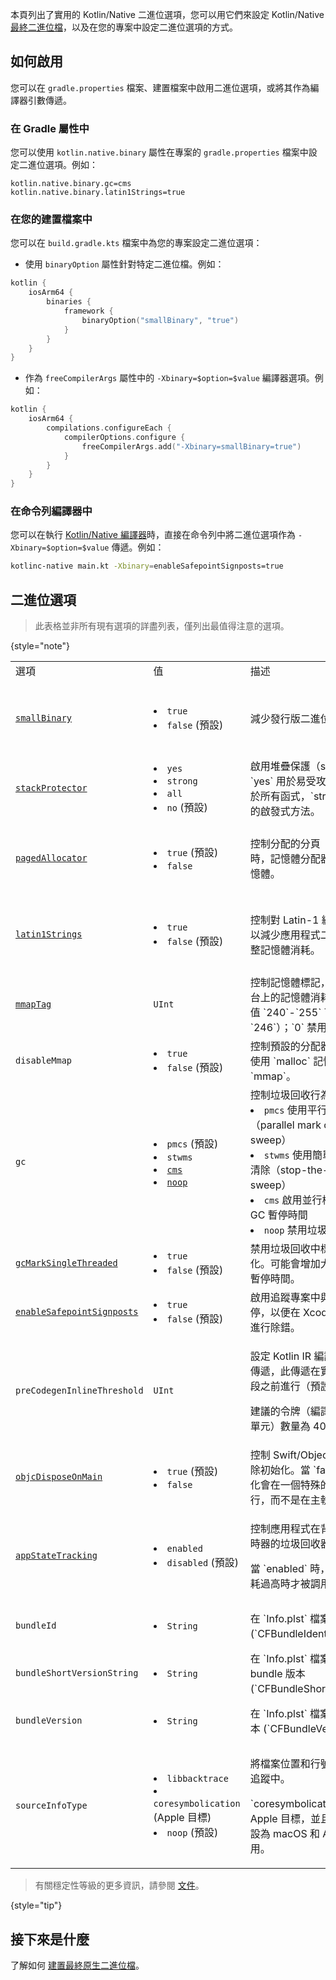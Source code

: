[//]: # (title: Kotlin/Native 二進位選項)

本頁列出了實用的 Kotlin/Native 二進位選項，您可以用它們來設定 Kotlin/Native [最終二進位檔](https://www.jetbrains.com/help/kotlin-multiplatform-dev/multiplatform-build-native-binaries.html)，以及在您的專案中設定二進位選項的方式。

## 如何啟用

您可以在 `gradle.properties` 檔案、建置檔案中啟用二進位選項，或將其作為編譯器引數傳遞。

### 在 Gradle 屬性中

您可以使用 `kotlin.native.binary` 屬性在專案的 `gradle.properties` 檔案中設定二進位選項。例如：

```none
kotlin.native.binary.gc=cms
kotlin.native.binary.latin1Strings=true
```

### 在您的建置檔案中

您可以在 `build.gradle.kts` 檔案中為您的專案設定二進位選項：

*   使用 `binaryOption` 屬性針對特定二進位檔。例如：

  ```kotlin
  kotlin {
      iosArm64 {
          binaries {
              framework {
                  binaryOption("smallBinary", "true")
              }
          }
      }
  }
  ```

*   作為 `freeCompilerArgs` 屬性中的 `-Xbinary=$option=$value` 編譯器選項。例如：

  ```kotlin
  kotlin {
      iosArm64 {
          compilations.configureEach {
              compilerOptions.configure {
                  freeCompilerArgs.add("-Xbinary=smallBinary=true")
              }
          }
      }
  }
  ```

### 在命令列編譯器中

您可以在執行 [Kotlin/Native 編譯器](native-get-started.md#using-the-command-line-compiler)時，直接在命令列中將二進位選項作為 `-Xbinary=$option=$value` 傳遞。例如：

```bash
kotlinc-native main.kt -Xbinary=enableSafepointSignposts=true
```

## 二進位選項

> 此表格並非所有現有選項的詳盡列表，僅列出最值得注意的選項。
>
{style="note"}

<table column-width="fixed">
    <tr>
        <td width="240">選項</td>
        <td width="170">值</td>
        <td>描述</td>
        <td width="110">狀態</td>
    </tr>
    <tr>
        <td><a href="whatsnew2220.md#smaller-binary-size-for-release-binaries"><code>smallBinary</code></a></td>
        <td>
            <list>
                <li><code>true</code></li>
                <li><code>false</code> (預設)</li>
            </list>
        </td>
        <td>減少發行版二進位檔的大小。</td>
        <td>從 2.2.20 起為實驗性功能</td>
    </tr>
    <tr>
        <td><a href="whatsnew2220.md#support-for-stack-canaries-in-binaries"><code>stackProtector</code></a></td>
        <td>
            <list>
                <li><code>yes</code></li>
                <li><code>strong</code></li>
                <li><code>all</code></li>
                <li><code>no</code> (預設)</li>
            </list>
        </td>
        <td>啟用堆疊保護（stack canaries）：`yes` 用於易受攻擊的函式，`all` 用於所有函式，`strong` 則使用更強的啟發式方法。</td>
        <td>從 2.2.20 起可用</td>
    </tr>
    <tr>
        <td><a href="native-memory-manager.md#disable-allocator-paging"><code>pagedAllocator</code></a></td>
        <td>
            <list>
                <li><code>true</code> (預設)</li>
                <li><code>false</code></li>
            </list>
        </td>
        <td>控制分配的分頁（緩衝）。當 `false` 時，記憶體分配器會按物件保留記憶體。</td>
        <td>從 2.2.0 起為實驗性功能</td>
    </tr>
    <tr>
        <td><a href="native-memory-manager.md#enable-support-for-latin-1-strings"><code>latin1Strings</code></a></td>
        <td>
            <list>
                <li><code>true</code></li>
                <li><code>false</code> (預設)</li>
            </list>
        </td>
        <td>控制對 Latin-1 編碼字串的支援，以減少應用程式二進位檔大小並調整記憶體消耗。</td>
        <td>從 2.2.0 起為實驗性功能</td>
    </tr>
    <tr>
        <td><a href="native-memory-manager.md#track-memory-consumption-on-apple-platforms"><code>mmapTag</code></a></td>
        <td><code>UInt</code></td>
        <td>控制記憶體標記，這對於 Apple 平台上的記憶體消耗追蹤是必需的。值 `240`-`255` 可用（預設為 `246`）；`0` 禁用標記。</td>
        <td>從 2.2.0 起可用</td>
    </tr>
    <tr>
        <td><code>disableMmap</code></td>
        <td>
            <list>
                <li><code>true</code></li>
                <li><code>false</code> (預設)</li>
            </list>
        </td>
        <td>控制預設的分配器。當 `true` 時，使用 `malloc` 記憶體分配器而不是 `mmap`。</td>
        <td>從 2.2.0 起可用</td>
    </tr>
    <tr>
        <td><code>gc</code></td>
        <td>
            <list>
                <li><code>pmcs</code> (預設)</li>
                <li><code>stwms</code></li>
                <li><a href="native-memory-manager.md#optimize-gc-performance"><code>cms</code></a></li>
                <li><a href="native-memory-manager.md#disable-garbage-collection"><code>noop</code></a></li>
            </list>
        </td>
        <td>控制垃圾回收行為：
            <list>
                <li><code>pmcs</code> 使用平行標記並行清除（parallel mark concurrent sweep）</li>
                <li><code>stwms</code> 使用簡單的停頓世界標記清除（stop-the-world mark and sweep）</li>
                <li><code>cms</code> 啟用並行標記，有助於減少 GC 暫停時間</li>
                <li><code>noop</code> 禁用垃圾回收</li>
            </list>
        </td>
        <td><code>cms</code> 從 2.0.20 起為實驗性功能</td>
    </tr>
    <tr>
        <td><a href="native-memory-manager.md#garbage-collector"><code>gcMarkSingleThreaded</code></a></td>
        <td>
            <list>
                <li><code>true</code></li>
                <li><code>false</code> (預設)</li>
            </list>
        </td>
        <td>禁用垃圾回收中標記階段的平行化。可能會增加大型堆積上的 GC 暫停時間。</td>
        <td>從 1.7.20 起可用</td>
    </tr>
    <tr>
        <td><a href="native-memory-manager.md#monitor-gc-performance"><code>enableSafepointSignposts</code></a></td>
        <td>
            <list>
                <li><code>true</code></li>
                <li><code>false</code> (預設)</li>
            </list>
        </td>
        <td>啟用追蹤專案中與 GC 相關的暫停，以便在 Xcode Instruments 中進行除錯。</td>
        <td>從 2.0.20 起可用</td>
    </tr>
    <tr>
        <td><code>preCodegenInlineThreshold</code></td>
        <td><code>UInt</code></td>
        <td>
            <p>設定 Kotlin IR 編譯器中的內嵌優化傳遞，此傳遞在實際程式碼生成階段之前進行（預設為禁用）。</p> 
            <p>建議的令牌（編譯器解析的程式碼單元）數量為 40。</p>
        </td>
        <td>從 2.1.20 起為實驗性功能</td>
    </tr>
    <tr>
        <td><a href="native-arc-integration.md#deinitializers"><code>objcDisposeOnMain</code></a></td>
        <td>
            <list>
                <li><code>true</code> (預設)</li>
                <li><code>false</code></li>
            </list>
        </td>
        <td>控制 Swift/Objective-C 物件的解除初始化。當 `false` 時，解除初始化會在一個特殊的 GC 執行緒上進行，而不是在主執行緒上。</td>
        <td>從 1.9.0 起可用</td>
    </tr>
    <tr>
        <td><a href="native-arc-integration.md#support-for-background-state-and-app-extensions"><code>appStateTracking</code></a></td>
        <td>
            <list>
                <li><code>enabled</code></li>
                <li><code>disabled</code> (預設)</li>
            </list>
        </td>
        <td>
            <p>控制應用程式在背景執行時基於計時器的垃圾回收器調用。</p>
            <p>當 `enabled` 時，GC 僅在記憶體消耗過高時才被調用。</p>
       </td>
        <td>從 1.7.20 起為實驗性功能</td>
    </tr>
    <tr>
        <td><code>bundleId</code></td>
        <td>
            <list>
                <li><code>String</code></li>
            </list>
        </td>
        <td>在 `Info.plst` 檔案中設定 bundle ID (`CFBundleIdentifier`)。</td>
        <td>從 1.7.20 起可用</td>
    </tr>
    <tr>
        <td><code>bundleShortVersionString</code></td>
        <td>
            <list>
                <li><code>String</code></li>
            </list>
        </td>
        <td>在 `Info.plst` 檔案中設定簡短 bundle 版本 (`CFBundleShortVersionString`)。</td>
        <td>從 1.7.20 起可用</td>
    </tr>
    <tr>
        <td><code>bundleVersion</code></td>
        <td>
            <list>
                <li><code>String</code></li>
            </list>
        </td>
        <td>在 `Info.plst` 檔案中設定 bundle 版本 (`CFBundleVersion`)。</td>
        <td>從 1.7.20 起可用</td>
    </tr>
    <tr>
        <td><code>sourceInfoType</code></td>
        <td>
            <list>
                <li><code>libbacktrace</code></li>
                <li><code>coresymbolication</code> (Apple 目標)</li>
                <li><code>noop</code> (預設)</li>
            </list>
        </td>
        <td>
            <p>將檔案位置和行號添加到例外堆疊追蹤中。</p>
            <p>`coresymbolication` 僅適用於 Apple 目標，並且在偵錯模式下預設為 macOS 和 Apple 模擬器啟用。</p>
        </td>
        <td>從 1.6.20 起為實驗性功能</td>
    </tr>
    <!-- <tr>
        <td><code>objcExportReportNameCollisions</code></td>
        <td>
            <list>
                <li><code>true</code></li>
                <li><code>false</code> (default)</li>
            </list>
        </td>
        <td>When <code>enabled</code>, reports warnings in case name collisions occur during Objective-C export.</td>
        <td></td>
    </tr>
    <tr>
        <td><code>objcExportErrorOnNameCollisions</code></td>
        <td>
            <list>
                <li><code>true</code></li>
                <li><code>false</code> (default)</li>
            </list>
        </td>
        <td>When <code>true</code>, issues errors in case name collisions occur during Objective-C export.</td>
        <td></td>
    </tr>
    <tr>
        <td><code>debugCompilationDir</code></td>
        <td><code>String</code></td>
        <td>Specifies the directory path to use for debug information in the compiled binary.</td>
        <td></td>
    </tr>
    <tr>
        <td><code>fixedBlockPageSize</code></td>
        <td><code>UInt</code></td>
        <td>Controls the page size for fixed memory blocks in the memory allocator. Affects memory allocation performance and fragmentation.</td>
        <td></td>
    </tr>
    <tr>
        <td><code>gcMutatorsCooperate</code></td>
        <td>
            <list>
                <li><code>true</code></li>
                <li><code>false</code> (default)</li>
            </list>
        </td>
        <td>Controls cooperation between mutator threads and the garbage collector.</td>
        <td></td>
    </tr>
    <tr>
        <td><code>auxGCThreads</code></td>
        <td><code>UInt</code></td>
        <td>Specifies the number of auxiliary threads to use for garbage collection.</td>
        <td></td>
    </tr>
    <tr>
        <td><code>sanitizer</code></td>
        <td>
            <list>
                <li><code>address</code></li>
                <li><code>thread</code></li>
            </list>
        </td>
        <td>Enables runtime sanitizers for detecting various issues like memory errors, data races, and undefined behavior.</td>
        <td>Experimental</td>
    </tr> -->
</table>

> 有關穩定性等級的更多資訊，請參閱 [文件](components-stability.md#stability-levels-explained)。
> 
{style="tip"}

## 接下來是什麼

了解如何 [建置最終原生二進位檔](https://www.jetbrains.com/help/kotlin-multiplatform-dev/multiplatform-build-native-binaries.html)。